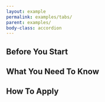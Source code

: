 ```yaml
---
layout: example
permalink: examples/tabs/
parent: examples/
body-class: accordion
---
```



<section class="tab-container">
                <h2 id="before-you-start" class="tab-header active" data-gtm="tab-0">Before You Start</h2><div class="tab-content active">


</div><h2 id="what-you-need-to-know" class="tab-header" data-gtm="tab-1">What You Need To Know</h2><div class="tab-content">

</div><h2 id="how-to-apply" class="tab-header" data-gtm="tab-2">How To Apply</h2><div class="tab-content">

</div>
            </section>